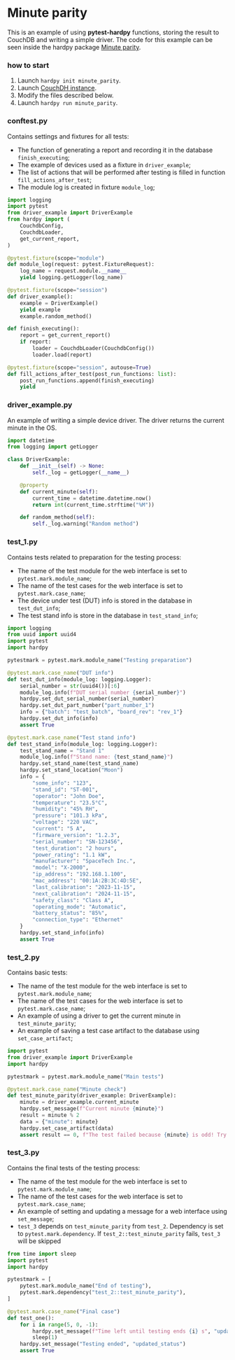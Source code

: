 # Minute parity

This is an example of using **pytest-hardpy** functions, storing
the result to CouchDB and writing a simple driver.
The code for this example can be seen inside the hardpy package
[Minute parity](https://github.com/everypinio/hardpy/tree/main/examples/minute_parity).


### how to start

1. Launch `hardpy init minute_parity`.
2. Launch [CouchDH instance](../documentation/database.md#couchdb-instance).
3. Modify the files described below.
4. Launch `hardpy run minute_parity`.

### conftest.py

Contains settings and fixtures for all tests:

- The function of generating a report and recording it in the database `finish_executing`;
- The example of devices used as a fixture in `driver_example`;
- The list of actions that will be performed after testing is filled in function `fill_actions_after_test`;
- The module log is created in fixture `module_log`;

```python
import logging
import pytest
from driver_example import DriverExample
from hardpy import (
    CouchdbConfig,
    CouchdbLoader,
    get_current_report,
)

@pytest.fixture(scope="module")
def module_log(request: pytest.FixtureRequest):
    log_name = request.module.__name__
    yield logging.getLogger(log_name)

@pytest.fixture(scope="session")
def driver_example():
    example = DriverExample()
    yield example
    example.random_method()

def finish_executing():
    report = get_current_report()
    if report:
        loader = CouchdbLoader(CouchdbConfig())
        loader.load(report)

@pytest.fixture(scope="session", autouse=True)
def fill_actions_after_test(post_run_functions: list):
    post_run_functions.append(finish_executing)
    yield
```

### driver_example.py

An example of writing a simple device driver.
The driver returns the current minute in the OS.

```python
import datetime
from logging import getLogger

class DriverExample:
    def __init__(self) -> None:
        self._log = getLogger(__name__)

    @property
    def current_minute(self):
        current_time = datetime.datetime.now()
        return int(current_time.strftime("%M"))

    def random_method(self):
        self._log.warning("Random method")
```

### test_1.py

Contains tests related to preparation for the testing process:

- The name of the test module for the web interface is set to `pytest.mark.module_name`;
- The name of the test cases for the web interface is set to `pytest.mark.case_name`;
- The device under test (DUT) info is stored in the database in `test_dut_info`;
- The test stand info is store in the database in `test_stand_info`;

```python
import logging
from uuid import uuid4
import pytest
import hardpy

pytestmark = pytest.mark.module_name("Testing preparation")

@pytest.mark.case_name("DUT info")
def test_dut_info(module_log: logging.Logger):
    serial_number = str(uuid4())[:6]
    module_log.info(f"DUT serial number {serial_number}")
    hardpy.set_dut_serial_number(serial_number)
    hardpy.set_dut_part_number("part_number_1")
    info = {"batch": "test_batch", "board_rev": "rev_1"}
    hardpy.set_dut_info(info)
    assert True

@pytest.mark.case_name("Test stand info")
def test_stand_info(module_log: logging.Logger):
    test_stand_name = "Stand 1"
    module_log.info(f"Stand name: {test_stand_name}")
    hardpy.set_stand_name(test_stand_name)
    hardpy.set_stand_location("Moon")
    info = {
        "some_info": "123",
        "stand_id": "ST-001",
        "operator": "John Doe",
        "temperature": "23.5°C",
        "humidity": "45% RH",
        "pressure": "101.3 kPa",
        "voltage": "220 VAC",
        "current": "5 A",
        "firmware_version": "1.2.3",
        "serial_number": "SN-123456",
        "test_duration": "2 hours",
        "power_rating": "1.1 kW",
        "manufacturer": "SpaceTech Inc.",
        "model": "X-2000",
        "ip_address": "192.168.1.100",
        "mac_address": "00:1A:2B:3C:4D:5E",
        "last_calibration": "2023-11-15",
        "next_calibration": "2024-11-15",
        "safety_class": "Class A",
        "operating_mode": "Automatic",
        "battery_status": "85%",
        "connection_type": "Ethernet"
    }
    hardpy.set_stand_info(info)
    assert True
```

### test_2.py

Contains basic tests:

- The name of the test module for the web interface is set to `pytest.mark.module_name`;
- The name of the test cases for the web interface is set to `pytest.mark.case_name`;
- An example of using a driver to get the current minute in `test_minute_parity`;
- An example of saving a test case artifact to the database using `set_case_artifact`;

```python
import pytest
from driver_example import DriverExample
import hardpy

pytestmark = pytest.mark.module_name("Main tests")

@pytest.mark.case_name("Minute check")
def test_minute_parity(driver_example: DriverExample):
    minute = driver_example.current_minute
    hardpy.set_message(f"Current minute {minute}")
    result = minute % 2
    data = {"minute": minute}
    hardpy.set_case_artifact(data)
    assert result == 0, f"The test failed because {minute} is odd! Try again!"
```

### test_3.py

Contains the final tests of the testing process:

- The name of the test module for the web interface is set to `pytest.mark.module_name`;
- The name of the test cases for the web interface is set to `pytest.mark.case_name`;
- An example of setting and updating a message for a web interface using `set_message`;
- `test_3` depends on `test_minute_parity` from `test_2`.
Dependency is set to `pytest.mark.dependency`.
If `test_2::test_minute_parity` fails, `test_3` will be skipped

```python
from time import sleep
import pytest
import hardpy

pytestmark = [
    pytest.mark.module_name("End of testing"),
    pytest.mark.dependency("test_2::test_minute_parity"),
]

@pytest.mark.case_name("Final case")
def test_one():
    for i in range(5, 0, -1):
        hardpy.set_message(f"Time left until testing ends {i} s", "updated_status")
        sleep(1)
    hardpy.set_message("Testing ended", "updated_status")
    assert True
```
